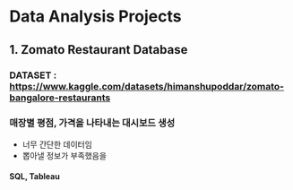 # Data Analysis Projects

## 1. Zomato Restaurant Database
### DATASET : https://www.kaggle.com/datasets/himanshupoddar/zomato-bangalore-restaurants
### 매장별 평점, 가격을 나타내는 대시보드 생성
* 너무 간단한 데이터임
* 뽑아낼 정보가 부족했음을 
#### SQL, Tableau
